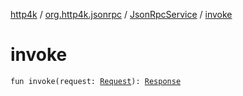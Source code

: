 [http4k](../../index.md) / [org.http4k.jsonrpc](../index.md) / [JsonRpcService](index.md) / [invoke](./invoke.md)

# invoke

`fun invoke(request: `[`Request`](../../org.http4k.core/-request/index.md)`): `[`Response`](../../org.http4k.core/-response/index.md)